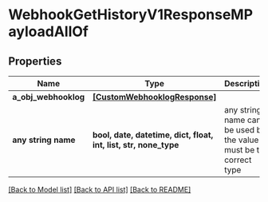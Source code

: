 # WebhookGetHistoryV1ResponseMPayloadAllOf


## Properties
Name | Type | Description | Notes
------------ | ------------- | ------------- | -------------
**a_obj_webhooklog** | [**[CustomWebhooklogResponse]**](CustomWebhooklogResponse.md) |  | 
**any string name** | **bool, date, datetime, dict, float, int, list, str, none_type** | any string name can be used but the value must be the correct type | [optional]

[[Back to Model list]](../README.md#documentation-for-models) [[Back to API list]](../README.md#documentation-for-api-endpoints) [[Back to README]](../README.md)


